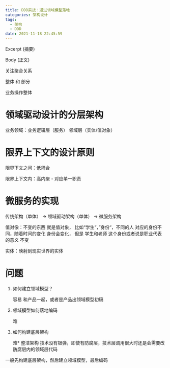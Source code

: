 ```yaml
---
title: DDD实战：通过领域模型落地
categories: 架构设计
tags:
  - 架构
  - DDD
date: 2021-11-18 22:45:59
---
```


Excerpt (摘要)

<!-- more -->

Body (正文)



关注聚合关系

整体 和 部分

业务操作整体



# 领域驱动设计的分层架构

业务领域：业务逻辑层（服务）
                    领域层（实体/值对象）



# 限界上下文的设计原则

限界下文之间：低耦合

限界上下文内：高内聚  -  对应单一职责



# 微服务的实现

传统架构（单体）  ->  领域驱动架构（单体） -> 微服务架构





值对像：不变的东西 就是值对象，  比如“学生“，”身份“，不同的人 对应的身份不同，随着时间的变化 身份会变化， 但是 学生和老师 这个身份或者说是职业代表的意义 不变

实体：映射到现实世界的实体



# 问题

1. 如何建立领域模型？

   容易   和产品一起，或者是产品出领域模型初稿

2. 领域模型如何落地编码

   难    

3. 如何构建底层架构

   难*   整洁架构
   技术没有银弹，即使有防腐层，技术层调用很大时还是会需要改防腐层内的领域层代码



一般先构建底层架构，然后建立领域模型，最后编码



